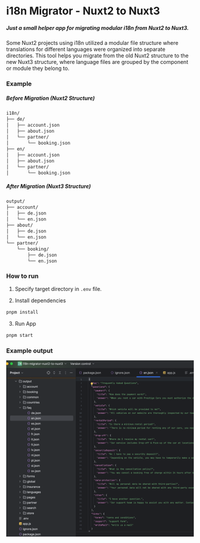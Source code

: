 # i18n Migrator - Nuxt2 to Nuxt3
##### Just a small helper app for migrating modular i18n from Nuxt2 to Nuxt3.

Some Nuxt2 projects using i18n utilized a modular file structure where translations for different languages were organized into separate directories. This tool helps you migrate from the old Nuxt2 structure to the new Nuxt3 structure, where language files are grouped by the component or module they belong to.

### Example
##### Before Migration (Nuxt2 Structure)
```
i18n/
├── de/
│   ├── account.json
│   ├── about.json
│   └── partner/
│       └── booking.json
├── en/
│   ├── account.json
│   ├── about.json
│   └── partner/
│       └── booking.json
```

##### After Migration (Nuxt3 Structure)
```
output/
├── account/
│   ├── de.json
│   └── en.json
├── about/
│   ├── de.json
│   └── en.json
└── partner/
    └── booking/
        ├── de.json
        └── en.json
```

### How to run
1. Specify target directory in `.env` file.

2. Install dependencies
```bash
pnpm install
```

3. Run App
```bash
pnpm start
```

### Example output
![img.png](img.png)